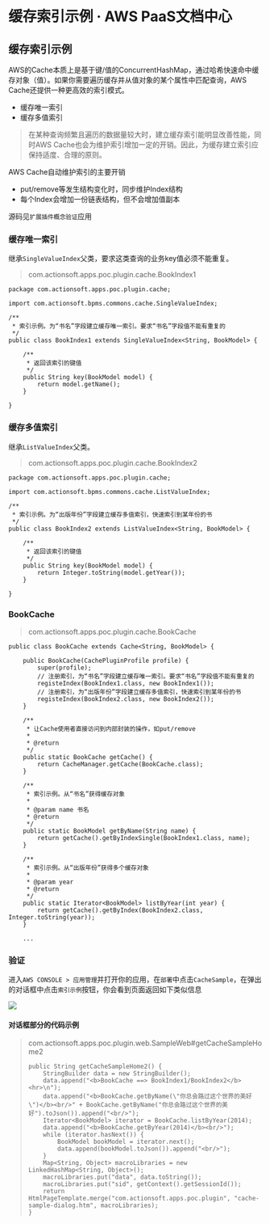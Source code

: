 # 缓存索引示例 · AWS PaaS文档中心

## 缓存索引示例

AWS的Cache本质上是基于键/值的ConcurrentHashMap，通过哈希快速命中缓存对象（值）。如果你需要遍历缓存并从值对象的某个属性中匹配查询，AWS Cache还提供一种更高效的索引模式。

  * 缓存唯一索引
  * 缓存多值索引

> 在某种查询频繁且遍历的数据量较大时，建立缓存索引能明显改善性能，同时AWS Cache也会为维护索引增加一定的开销。因此，为缓存建立索引应保持适度、合理的原则。

AWS Cache自动维护索引的主要开销

  * put/remove等发生结构变化时，同步维护Index结构
  * 每个Index会增加一份链表结构，但不会增加值副本

源码见`扩展插件概念验证`应用

### 缓存唯一索引

继承`SingleValueIndex`父类，要求这类查询的业务key值必须不能重复。

> com.actionsoft.apps.poc.plugin.cache.BookIndex1
    
    
    package com.actionsoft.apps.poc.plugin.cache;
    
    import com.actionsoft.bpms.commons.cache.SingleValueIndex;
    
    /**
     * 索引示例。为“书名”字段建立缓存唯一索引。要求“书名”字段值不能有重复的
     */
    public class BookIndex1 extends SingleValueIndex<String, BookModel> {
    
        /**
         * 返回该索引的键值
         */
        public String key(BookModel model) {
            return model.getName();
        }
    
    }
    

### 缓存多值索引

继承`ListValueIndex`父类。

> com.actionsoft.apps.poc.plugin.cache.BookIndex2
    
    
    package com.actionsoft.apps.poc.plugin.cache;
    
    import com.actionsoft.bpms.commons.cache.ListValueIndex;
    
    /**
     * 索引示例。为“出版年份”字段建立缓存多值索引，快速索引到某年份的书
     */
    public class BookIndex2 extends ListValueIndex<String, BookModel> {
    
        /**
         * 返回该索引的键值
         */
        public String key(BookModel model) {
            return Integer.toString(model.getYear());
        }
    
    }
    

### BookCache

> com.actionsoft.apps.poc.plugin.cache.BookCache
    
    
    public class BookCache extends Cache<String, BookModel> {
    
        public BookCache(CachePluginProfile profile) {
            super(profile);
            // 注册索引，为“书名”字段建立缓存唯一索引。要求“书名”字段值不能有重复的
            registeIndex(BookIndex1.class, new BookIndex1());
            // 注册索引，为“出版年份”字段建立缓存多值索引，快速索引到某年份的书
            registeIndex(BookIndex2.class, new BookIndex2());
        }
    
        /**
         * 让Cache使用者直接访问到内部封装的操作，如put/remove
         *
         * @return
         */
        public static BookCache getCache() {
            return CacheManager.getCache(BookCache.class);
        }
    
        /**
         * 索引示例。从“书名”获得缓存对象
         *
         * @param name 书名
         * @return
         */
        public static BookModel getByName(String name) {
            return getCache().getByIndexSingle(BookIndex1.class, name);
        }
    
        /**
         * 索引示例。从“出版年份”获得多个缓存对象
         *
         * @param year
         * @return
         */
        public static Iterator<BookModel> listByYear(int year) {
            return getCache().getByIndex(BookIndex2.class, Integer.toString(year));
        }
    
        ...
    

### 验证

进入`AWS CONSOLE > 应用管理`并打开你的应用，在`部署`中点击`CacheSample`，在弹出的对话框中点击`索引示例`按钮，你会看到页面返回如下类似信息

[![](https://docs.awspaas.com/reference-guide/aws-paas-plugin-development-reference-guide/plugins/cache-3.png)](<cache-3.png>)

#### 对话框部分的代码示例

> com.actionsoft.apps.poc.plugin.web.SampleWeb#getCacheSampleHome2
>     
>     
>     public String getCacheSampleHome2() {
>         StringBuilder data = new StringBuilder();
>         data.append("<b>BookCache ==> BookIndex1/BookIndex2</b><hr>\n");
>         data.append("<b>BookCache.getByName(\"你总会路过这个世界的美好\")</b><br/>" + BookCache.getByName("你总会路过这个世界的美好").toJson()).append("<br/>");
>         Iterator<BookModel> iterator = BookCache.listByYear(2014);
>         data.append("<b>BookCache.getByYear(2014)</b><br/>");
>         while (iterator.hasNext()) {
>             BookModel bookModel = iterator.next();
>             data.append(bookModel.toJson()).append("<br/>");
>         }
>         Map<String, Object> macroLibraries = new LinkedHashMap<String, Object>();
>         macroLibraries.put("data", data.toString());
>         macroLibraries.put("sid", getContext().getSessionId());
>         return HtmlPageTemplate.merge("com.actionsoft.apps.poc.plugin", "cache-sample-dialog.htm", macroLibraries);
>     }
>